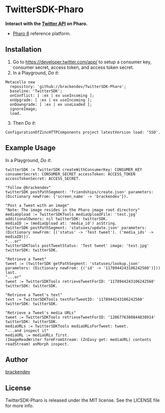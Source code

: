 TwitterSDK-Pharo
================

**Interact with the [Twitter API](https://developer.twitter.com/en/docs) on Pharo.**

* [Pharo 8](https://www.pharo.org/) reference platform.

## Installation

1. Go to <https://developer.twitter.com/app/> to setup a consumer key, consumer secret, access token, and access token secret.
2. In a Playground, _Do it_:

```smalltalk
Metacello new 
  repository: 'github://brackendev/TwitterSDK-Pharo';
  baseline: 'TwitterSDK';
  onConflict: [ :ex | ex useIncoming ];
  onUpgrade: [ :ex | ex useIncoming ];
  onDowngrade: [ :ex | ex useLoaded ];
  ignoreImage;
  load.
```

3. Then _Do it_:

```smalltalk
ConfigurationOfZincHTTPComponents project latestVersion load: 'SSO'.
```

## Example Usage

In a Playground, _Do it_:

```smalltalk
twitterSDK := TwitterSDK createWithConsumerKey: CONSUMER_KEY consumerSecret: CONSUMER_SECRET accessToken: ACCESS_TOKEN accessTokenSecret: ACCESS_SECRET.

"Follow @brackendev"
twitterSDK postPathSegment: 'friendships/create.json' parameters: (Dictionary newFrom: {'screen_name' -> 'brackendev'}).

"Post a Tweet with an image"
"Note: The image resides in the Pharo image root directory"
mediaUpload := TwitterSDKTools mediaUploadFile: 'test.jpg' additionalOwners: nil twitterSDK: twitterSDK.
mediaID := (mediaUpload at: 'media_id') asString.
twitterSDK postPathSegment: 'statuses/update.json' parameters: (Dictionary newFrom: {('status' -> 'Test tweet'). ('media_ids' -> mediaID)}).
"...or"
TwitterSDKTools postTweetStatus: 'Test tweet' image: 'test.jpg' twitterSDK: twitterSDK.

"Retrieve a Tweet"
tweet := (twitterSDK getPathSegment: 'statuses/lookup.json' parameters: (Dictionary newFrom: {('id' -> '1178944243106242560')})) last.
"...or"
tweet := TwitterSDKTools retrieveTweetForID: '1178944243106242560' twitterSDK: twitterSDK.

"Retrieve a Tweet's text"
text := TwitterSDKTools textForTweetID: '1178944243106242560' twitterSDK: twitterSDK.

"Retrieve a Tweet's media URLs"
tweet := TwitterSDKTools retrieveTweetForID: '1206776380844838914' twitterSDK: twitterSDK.
mediaURLs := TwitterSDKTools mediaURLsForTweet: tweet.
"...and inspect it"
mediaURL := mediaURLs first.
(ImageReadWriter formFromStream: (ZnEasy get: mediaURL) contents readStream) asMorph inspect.
```

## Author

[brackendev](https://www.github.com/brackendev)

## License

TwitterSDK-Pharo is released under the MIT license. See the LICENSE file for more info.
